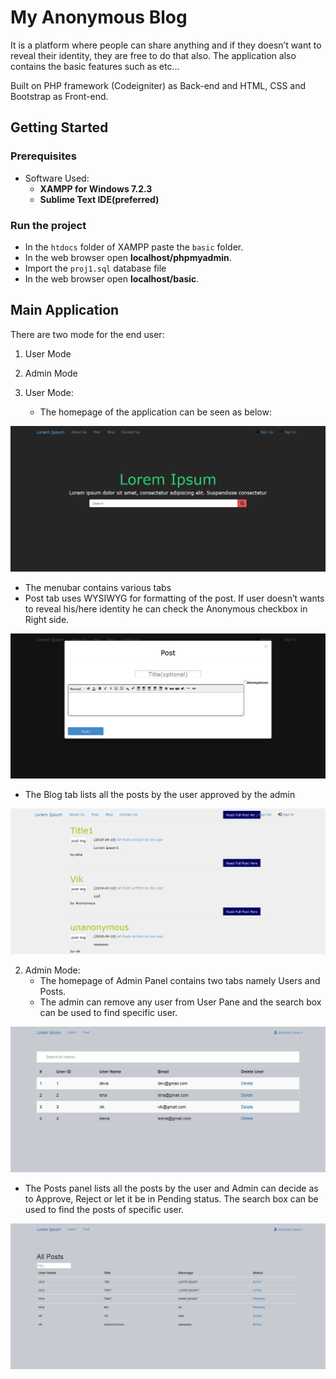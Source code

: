 # My Anonymous Blog
It is a platform where people can share anything and if they doesn’t want to reveal their identity, they are free to do that also. The application also contains the basic features such as etc…

Built on PHP framework (Codeigniter) as Back-end and HTML, CSS and Bootstrap as Front-end.

## Getting Started

### Prerequisites
- Software Used: 
  - **XAMPP for Windows 7.2.3**
  - **Sublime Text IDE(preferred)**

### Run the project
- In the ```htdocs``` folder of XAMPP paste the ```basic``` folder.
- In the web browser open **localhost/phpmyadmin**.
- Import the ```proj1.sql``` database file
- In the web browser open **localhost/basic**.

## Main Application
There are two mode for the end user:
  1. User Mode
  2. Admin Mode



1. User Mode:
   - The homepage of the application can be seen as below:

![alt text](https://github.com/deva101/My-Anonymous-Blog/blob/master/basic/Info/ScreenShots/User_Index.png)

   - The menubar contains various tabs
   - Post tab uses WYSIWYG for formatting of the post. If user doesn’t wants to reveal his/here
identity he can check the Anonymous checkbox in Right side.

![alt text](https://github.com/deva101/My-Anonymous-Blog/blob/master/basic/Info/ScreenShots/User_post.png)

   - The Blog tab lists all the posts by the user approved by the admin

![alt text](https://github.com/deva101/My-Anonymous-Blog/blob/master/basic/Info/ScreenShots/User_message.png)



2. Admin Mode:
   - The homepage of Admin Panel contains two tabs namely Users and Posts.
   - The admin can remove any user from User Pane and the search box can be used to find
specific user.

![alt text](https://github.com/deva101/My-Anonymous-Blog/blob/master/basic/Info/ScreenShots/Admin_user.png)

   - The Posts panel lists all the posts by the user and Admin can decide as to Approve, Reject or
let it be in Pending status. The search box can be used to find the posts of specific user.

![alt text](https://github.com/deva101/My-Anonymous-Blog/blob/master/basic/Info/ScreenShots/Admin_post.png)






